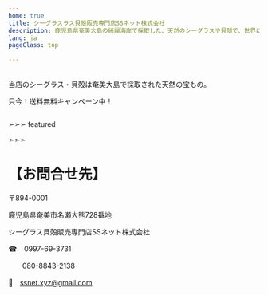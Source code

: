 ```yaml
---
home: true
title: シーグラスラス貝殻販売専門店SSネット株式会社
description: 鹿児島県奄美大島の綺麗海岸で採取した、天然のシーグラスや貝殻で、世界にひとつだけのオリジナルフォットフレームを作成して間ませんか？シーグラスや貝殻も沢山、販売しています。
lang: ja
pageClass: top

---
```


<div class="banner"><div class="container"><div class="columns"><div class="column">
<br>
当店のシーグラス・貝殻は奄美大島で採取された天然の宝もの。

只今！送料無料キャンペーン中！
</div></div>
</div></div>

➣➣➣ featured

<!-- アイコン：order, 商品! -->


<!-- アイコン：heart, 案内 -->


<!-- アイコン：info, 作成見本 -->


<!-- アイコン：ssnet, SSネット -->

➣➣➣


<div class="extra"><div class="container">

# 【お問合せ先】

〒894-0001

  鹿児島県奄美市名瀬大熊728番地

  シーグラス貝殻販売専門店SSネット株式会社


  ☎　0997-69-3731

  　　080-8843-2138

  📧　[ssnet.xyz@gmail.com](mailto:ssnet.xyz@gmail.com)

</div></div>

